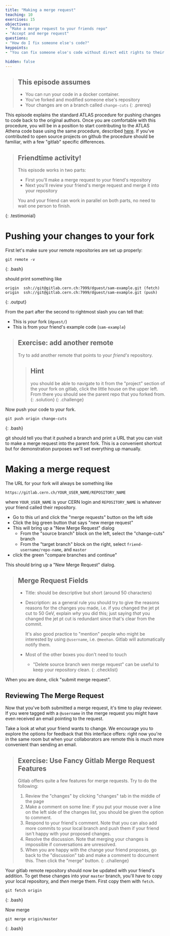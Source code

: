 ```yaml
---
title: "Making a merge request"
teaching: 10
exercises: 15
objectives:
- "Make a merge request to your friends repo"
- "Accept and merge request"
questions:
- "How do I fix someone else's code?"
keypoints:
- "You can fix someone else's code without direct edit rights to their repository"

hidden: false
---
```


> ## This episode assumes
>
> - You can run your code in a docker container.
> - You've forked and modified someone else's repository
> - Your changes are on a branch called `change-cuts`
{: .prereq}

This episode explains the standard ATLAS procedure for pushing changes
to code back to the original authors. Once you are comfortable with this procedure,
you will be in a position to start contributing to the ATLAS Athena code base
using the same procedure, described [here](https://atlassoftwaredocs.web.cern.ch/gittutorial/).
If you've contributed to open source projects on github the procedure should be familiar, with a few
"gitlab" specific differences.

> ## Friendtime activity!
>
> This episode works in two parts:
>  - First you'll make a merge request to your friend's repository
>  - Next you'll review your friend's merge request and merge it into your
>    repository
>
> You and your friend can work in parallel on both parts, no need to wait
> one person to finish.
>
{: .testimonial}

# Pushing your changes to your fork

First let's make sure your remote repositories are set up properly:

~~~
git remote -v
~~~
{: .bash}

should print something like

~~~
origin	ssh://git@gitlab.cern.ch:7999/dguest/sam-example.git (fetch)
origin	ssh://git@gitlab.cern.ch:7999/dguest/sam-example.git (push)
~~~
{: .output}

From the part after the second to rightmost slash you can tell that:
- This is _your_ fork (`dguest/`)
- This is from your friend's example code (`sam-example`)

> ## Exercise: add another remote
>
> Try to add another remote that points to your _friend's_ repository.
>
> > ## Hint
> > you should be able to navigate to it from the "project" section
> > of the your fork on gitlab, click the little house on the upper left.
> > From there you should see the parent repo that you forked from.
> {: .solution}
{: .challenge}

Now push your code to your fork.
~~~
git push origin change-cuts
~~~
{: .bash}

git should tell you that it pushed a branch and print a URL that you
can visit to make a merge request into the parent fork. This is a
convenient shortcut but for demonstration purposes we'll set
everything up manually.

# Making a merge request

The URL for your fork will always be something like

~~~
https://gitlab.cern.ch/YOUR_USER_NAME/REPOSITORY_NAME
~~~

where `YOUR_USER_NAME` is your CERN login and `REPOSITORY_NAME` is
whatever your friend called their repository.

 - Go to this url and click the "merge requests" button on the left
 side
 - Click the big green button that says "new merge request"
 - This will bring up a "New Merge Request" dialog
    + From the "source branch" block on the left, select the
      "change-cuts" branch
    + From the "target branch" block on the right, select
      `friend-username/repo-name`, and `master`
 - click the green "compare branches and continue"

This should bring up a "New Merge Request" dialog.

> ## Merge Request Fields
>
> - Title: should be descriptive but short (around 50 characters)
> - Description: as a general rule you should try to give the reasons
>   reasons for the changes you made, i.e. if you changed the jet pt
>   cut to 50 GeV, explain _why_ you did this; just saying _that_ you
>   changed the jet pt cut is redundant since that's clear from the
>   commit.
>
>   It's also good practice to "mention" people who might be interested
>   by using `@username`, i.e. `@meehan`. Gitlab will automatically
>   notify them.
>
> - Most of the other boxes you don't need to touch
>     - "Delete source branch wen merge request" can be useful to keep your
>       repository clean.
{: .checklist}

When you are done, click "submit merge request".


## Reviewing The Merge Request

Now that you've both submitted a merge request, it's time to play
reviewer. If you were tagged with a `@username` in the merge request
you might have even received an email pointing to the request.

Take a look at what your friend wants to change. We encourage you to
explore the options for feedback that this interface offers: right now
you're in the same room but when your collaborators are remote this is
_much_ more convenient than sending an email.

> ## Exercise: Use Fancy Gitlab Merge Request Features
>
> Gitlab offers quite a few features for merge requests. Try to do the
> following:
>  1. Review the "changes" by clicking "changes" tab in the middle of
>     the page
>  2. Make a comment on some line: if you put your mouse over a line
>     on the left side of the changes list, you should be given the
>     option to comment.
>  3. Respond to your friend's comment. Note that you can also add
>     more commits to your local branch and push them if your friend
>     isn't happy with your proposed changes.
>  4. Resolve the discussion. Note that merging your changes is
>     impossible if conversations are unresolved.
>  5. When you are happy with the change your friend proposes, go back
>     to the "discussion" tab and make a comment to document
>     this. Then click the "merge" button.
{: .challenge}

Your gitlab remote repository should now be updated with your friend's
addition. To get these changes into your `master` branch, you'll have
to copy your local repository, and _then_ merge them. First copy them
with `fetch`.

~~~
git fetch origin
~~~
{: .bash}

Now merge

~~~
git merge origin/master
~~~
{: .bash}


